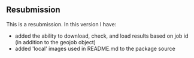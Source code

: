 ## Resubmission
This is a resubmission. In this version I have:

* added the ability to download, check, and load results based on job id (in addition to the geojob object)
* added 'local' images used in README.md to the package source


